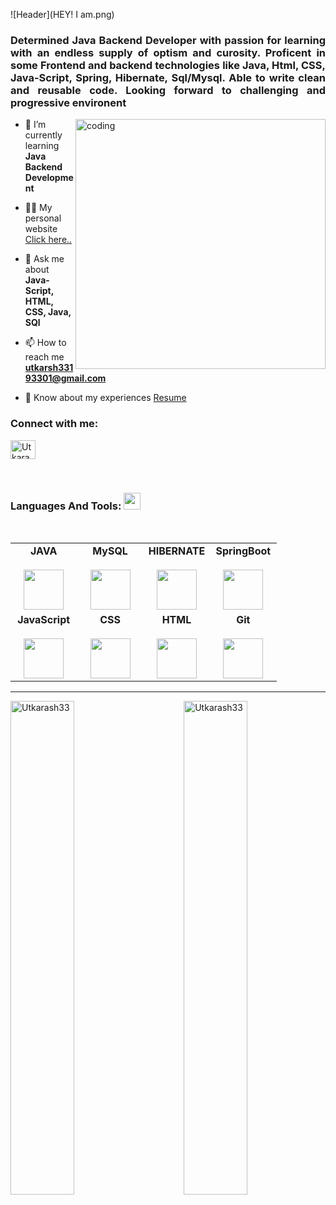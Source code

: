 ![Header](HEY! I am.png)
<h3 align="justify">Determined Java Backend Developer with passion for learning with an endless supply of optism and curosity. Proficent in some Frontend and backend technologies
like Java, Html, CSS, Java-Script, Spring, Hibernate, Sql/Mysql. 
Able to write clean and reusable code. Looking forward to challenging and progressive environent</h3>

<img align="right" alt="coding" width="400" src="https://miro.medium.com/max/1360/0*k-Snk2qOam5GZ-_S.gif">

- 🌱 I’m currently learning **Java Backend Development**

- 👨‍💻 My personal website [Click here..](https://utkarash33.github.io/)

- 💬 Ask me about **Java-Script, HTML, CSS, Java, SQl**

- 📫 How to reach me **utkarsh33193301@gmail.com**

- 📄 Know about my experiences [Resume](https://drive.google.com/file/d/1S_5NJGrawtuMxhoS6nDo1qJJmPe9c2fg/view?usp=sharing)

<h3 align="left">Connect with me:</h3>
<p align="left">
<a href="https://www.linkedin.com/in/utkarash-thakur-70439a262/" target="blank"><img align="center" src="https://raw.githubusercontent.com/rahuldkjain/github-profile-readme-generator/master/src/images/icons/Social/linked-in-alt.svg" alt="Utkarash Thakur" height="30" width="40" /></a>
</p>

<br>

<div align="center">
<h3 align="left" border="0"> Languages And Tools: <img src="https://camo.githubusercontent.com/beb64ff21c883e318e4f5db5231c2ba4175705bea1c9249e82a41ab375db4f75/68747470733a2f2f6d65646961322e67697068792e636f6d2f6d656469612f51737347456d706b79454f684243623765312f67697068792e6769663f6369643d656366303565343761306e336769316266716e74716d6f62386739616964316f796a327772336473336d67373030626c267269643d67697068792e676966" width="27"/></h3>
<br>
<table align="center">
<tbody>
<tr valign="top">
<td width="25%" align="center">
<span><b>JAVA</b></span><br><br>
<img height="64px" src="https://cdn-icons-png.flaticon.com/512/226/226777.png">
</td>
<td width="25%" align="center">
<span><b>MySQL</b></span><br><br>
<img height="64px" src="https://cdn-icons-png.flaticon.com/512/919/919836.png">
</td>
<td width="25%" align="center">
<span><b>HIBERNATE</b></span><br><br>
<img height="64px" src="https://hibernate.org/images/hibernate-logo.svg">
</td>
<td width="25%" align="center">
<span><b>SpringBoot</b></span><br><br>
<img height="64px" src="https://spring.io/images/spring-logo-9146a4d3298760c2e7e49595184e1975.svg">
</td>
</tr>

<tr valign="top">
<td width="25%" align="center">
<span><b>JavaScript</b></span><br><br>
<img height="64px" src="https://cdn-icons-png.flaticon.com/512/5968/5968292.png">
</td>


<td width="25%" align="center">
<span><b>CSS</b></span><br><br>
<img height="64px" src="https://cdn-icons-png.flaticon.com/512/888/888847.png">
</td>

<td width="25%" align="center">
<span><b>HTML</b></span><br><br>
<img height="64px" src="https://cdn-icons-png.flaticon.com/512/888/888859.png">
</td>
<td width="25%" align="center">
<span><b>Git</b></span><br><br>
<img height="64px" src="https://cdn.svgporn.com/logos/git-icon.svg">
</td>
</tr>
</tbody>
</table>
</div> 

<hr>

<p><img align="left" style="width:45%" src="https://github-readme-stats.vercel.app/api?username=utkarash33&show_icons=true&locale=en" alt="Utkarash33" /></p>

<p><img align="right" style="width:45%" src="https://github-readme-streak-stats.herokuapp.com/?user=utkarash33&" alt="Utkarash33" /></p>
